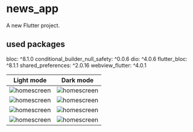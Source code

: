 # news_app

A new Flutter project.

## used packages
bloc: ^8.1.0
conditional_builder_null_safety: ^0.0.6
dio: ^4.0.6
flutter_bloc: ^8.1.1
shared_preferences: ^2.0.16
webview_flutter: ^4.0.1

| Light mode | Dark mode |
| ------ | ------ |
| ![homescreen](https://live.staticflickr.com/65535/52640134326_df61bb2406_c.jpg) | ![homescreen](https://live.staticflickr.com/65535/52640607918_b55566e1aa_c.jpg) |
| ![homescreen](https://live.staticflickr.com/65535/52640134376_05d4984808_c.jpg) | ![homescreen](https://live.staticflickr.com/65535/52640607763_9854543b35_c.jpg) |
| ![homescreen](https://live.staticflickr.com/65535/52640390274_b1743c0f5e_c.jpg) | ![homescreen](https://live.staticflickr.com/65535/52640390109_3779a19708_c.jpg)|
| ![homescreen](https://live.staticflickr.com/65535/52640596310_22ecf0f0bf_c.jpg) |![homescreen](https://live.staticflickr.com/65535/52640134291_ac25287dab_c.jpg) |

